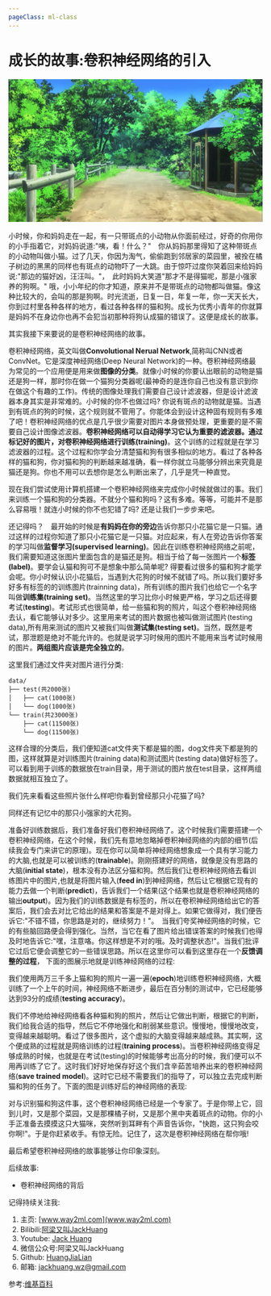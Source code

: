 ```yaml
---
pageClass: ml-class
---
```

# 成长的故事:卷积神经网络的引入

![childhood](https://raw.githubusercontent.com/HuangJiaLian/DataBase0/master/uPic/Yj5Vur.jpg)

小时候，你和妈妈走在一起，有一只带斑点的小动物从你面前经过，好奇的你用你的小手指着它，对妈妈说道:"咦，看！什么？"　你从妈妈那里得知了这种带斑点的小动物叫做小猫。过了几天，你因为淘气，偷偷跑到邻居家的菜园里，被拴在橘子树边的黑黑的同样也有斑点的动物吓了一大跳。由于惊吓过度你哭着回来给妈妈说:"那边的猫好凶，汪汪叫。"，　此时妈妈大笑道"那才不是得猫呢，那是小强家养的狗啊。" 哦，小小年纪的你才知道，原来并不是带斑点的动物都叫做猫。像这种比较大的，会叫的那是狗啊。时光流逝，日复一日，年复一年，你一天天长大，你到过村里各种各样的地方，看过各种各样的猫和狗。成长为优秀小青年的你就算是妈妈不在身边你也再不会犯当初那种将狗认成猫的错误了。这便是成长的故事。 

其实我接下来要说的是卷积神经网络的故事。

卷积神经网络，英文叫做**Convolutional Nerual Network**,简称叫CNN或者ConvNet。它是深度神经网络(Deep Neural Network)的一种。卷积神经网络最为常见的一个应用便是用来做**图像的分类**。就像小时候的你要认出眼前的动物是猫还是狗一样，那时你在做一个猫狗分类器呢(最神奇的是连你自己也没有意识到你在做这个有趣的工作)。传统的图像处理我们需要自己设计滤波器，但是设计滤波器本身其实是非常难的。小时候的你不也做过吗? 你说有斑点的动物就是猫。当遇到有斑点的狗的时候，这个规则就不管用了。你能体会到设计这种固有规则有多难了吧！卷积神经网络的优点是几乎很少需要对图片本身做预处理，更重要的是不需要自己设计图像滤波器。**卷积神经网络可以自动得学习它认为重要的滤波器。**通过标记好的图片，对卷积神经网络进行**训练(training)**。这个训练的过程就是在学习滤波器的过程。这个过程和你学会分清楚猫和狗有很多相似的地方。看过了各种各样的猫和狗，你对猫和狗的判断越来越准确，看一样你就立马能够分辨出来究竟是猫还是狗。你也不用可以去想你是怎么判断出来了，几乎是凭一种直觉。

<Cimg src='https://raw.githubusercontent.com/HuangJiaLian/DataBase0/master/uPic/cat_dog.jpeg' width='100%' caption='可爱的🐱和🐶'/>

现在我们尝试使用计算机搭建一个卷积神经网络来完成你小时候就做过的事。我们来训练一个猫和狗的分类器。不就分个猫和狗吗？这有多难。等等，可能并不是那么容易哦！就连小时候的你不也犯错了吗? 还是让我们一步步来吧。

还记得吗？　最开始的时候是**有妈妈在你的旁边**告诉你那只小花猫它是一只猫。通过这样的过程你知道了那只小花猫它是一只猫。对应起来，有人在旁边告诉你答案的学习叫做**监督学习(supervised learning)**。因此在训练卷积神经网络之前呢，我们需要知道这张图片里面包含的是猫还是狗。相当于给了每一张图片一个**标签(label)**。要学会认猫和狗可不是想象中那么简单呢? 得要看过很多的猫和狗才能学会呢。你小时候认识小花猫后，当遇到大花狗的时候不就错了吗。所以我们要好多好多有标签的的训练图片(trainning data)，所有训练的图片我们也给它一个名字叫做**训练集(training set)**。当然这里的学习比你小时候更严格，学习之后还得要考试(**testing**)。考试形式也很简单，给一些猫和狗的照片，叫这个卷积神经网络去认，看它能够认对多少。这里用来考试的图片数据也被叫做测试图片(testing data),所有用来测试的图片又被我们叫做**测试集(testing set)**。当然，既然是考试，那泄题是绝对不能允许的。也就是说学习时候用的图片不能用来当考试时候用的图片。**两组图片应该是完全独立的**。

这里我们通过文件夹对图片进行分类:
```
data/
├── test(共2000张)
│   ├── cat(1000张)
│   └── dog(1000张)
└── train(共23000张)
    ├── cat(11500张)
    └── dog(11500张)
```
这样合理的分类后，我们便知道cat文件夹下都是猫的图，dog文件夹下都是狗的图，这样就算是对训练图片(training data)和测试图片(testing data)做好标签了。可以看到用于训练的数据放在train目录，用于测试的图片放在test目录，这样两组数据就相互独立了。

我们先来看看这些照片张什么样吧!你看到曾经那只小花猫了吗?

<Cimg src='https://raw.githubusercontent.com/HuangJiaLian/DataBase0/master/uPic/cat0.gif' width='100%' caption='记忆中的小花猫'/>

同样还有记忆中的那只小强家的大花狗。

<Cimg src='https://raw.githubusercontent.com/HuangJiaLian/DataBase0/master/uPic/dog0.gif' width='100%' caption='小强家的大花狗'/>

准备好训练数据后，我们准备好我们卷积神经网络了。这个时候我们需要搭建一个卷积神经网络，在这个时候，我们先有意地忽略掉卷积神经网络的内部的细节(后续我会专门来讲它的原理)。现在你可以简单将神经网络想象成一个具有学习能力的大脑,也就是可以被训练的(**trainable**)。刚刚搭建好的网络，就像是没有思路的大脑(**initial state**)，根本没有办法区分猫和狗。然后我们让卷积神经网络去看训练图片中的图片,也就是将图片输入(**feed in**)到神经网络，然后让它根据它现有的能力去做一个判断(**predict**)，告诉我们一个结果(这个结果也就是卷积神经网络的输出**output**)。因为我们的训练数据是有标签的，所以在卷积神经网络给出它的答案后，我们会去对比它给出的结果和答案是不是对得上。如果它做得对，我们便告诉它:"不错不错，你思路是对的，继续努力！"。　当我们夸奖神经网络的时候，它的有些脑回路便会得到强化。当然，当它在看了图片给出错误答案的时候我们也得及时地告诉它:"嘿，注意咯。你这样想是不对的哦。及时调整状态!"。当我们批评它过后它便会调整它的一些错误思路。所以在这里你可以看到这里存在一个**反馈调整的过程**，
下面的图展示地就是训练神经网络的过程:

<Cimg src='https://raw.githubusercontent.com/HuangJiaLian/DataBase0/master/uPic/training.gif' width='100%' caption='训练过程'/>

我们使用两万三千多上猫和狗的照片一遍一遍(**epoch**)地训练卷积神经网络，大概训练了一个上午的时间，神经网络不断进步，最后在百分制的测试中，它已经能够达到93分的成绩(**testing accuracy**)。

我们不停地给神经网络看各种猫和狗的照片，然后让它做出判断，根据它的判断，我们给我合适的指导，然后它不停地强化和削弱某些意识。慢慢地，慢慢地改变，变得越来越聪明。看过了很多图片，这个虚拟的大脑变得越来越成熟。其实啊，这个便成熟的过程就是网络训练的过程(**training process**)。当卷积神经网络变得足够成熟的时候，也就是在考试(testing)的时候能够考出高分的时候，我们便可以不用再训练了它了。这时我们好好地保存好这个我们含辛茹苦培养出来的卷积神经网络(**save trained model**)。这时它已经不需要我们的指导了，可以独立去完成判断猫和狗的任务了。下面的图是训练好后的神经网络的表现:


<Cimg src='https://raw.githubusercontent.com/HuangJiaLian/DataBase0/master/uPic/testing.gif' width='100%' caption='测试过程'/>


对与识别猫和狗这件事，这个卷积神经网络已经是一个专家了。于是你带上它，回到儿时，又是那个菜园，又是那棵橘子树，又是那个黑中夹着斑点的动物。你的小手正准备去摸摸这只大猫咪，突然听到耳畔有个声音告诉你，"快跑，这只狗会咬你啊!"。于是你赶紧收手。有惊无险。记住了，这次是卷积神经网络在帮你哦! 

<Cimg src='https://raw.githubusercontent.com/HuangJiaLian/DataBase0/master/uPic/end.png' width='100%' caption='记忆中的小路'/>

最后希望卷积神经网络的故事能够让你印象深刻。

后续故事:
- 卷积神经网络的背后

记得持续关注我: 
1. 主页: [www.way2ml.com](www.way2ml.com)
2. Bilibili:[阿梁又叫JackHuang](https://space.bilibili.com/390042436)
3. Youtube: [Jack Huang](https://www.youtube.com/channel/UCmKFJQiyNsN1FNfimDN5YQQ)
4. 微信公众号:阿梁又叫JackHuang
5. Github: [HuangJiaLian](https://github.com/HuangJiaLian)
6. 邮箱: jackhuang.wz@gmail.com



参考:[维基百科](https://en.wikipedia.org/wiki/Convolutional_neural_network)

<Livere/>
